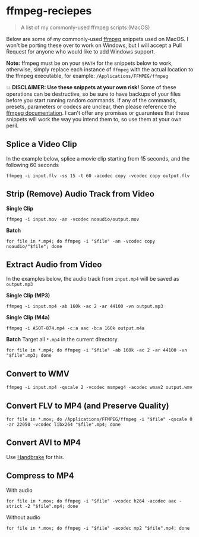 # ffmpeg-reciepes
> A list of my commonly-used ffmpeg scripts (MacOS)

Below are some of my commonly-used [ffmpeg](https://ffmpeg.org/) snippets used on MacOS. I won't be porting these over to work on Windows, but I will accept a Pull Request for anyone who would like to add Windows support.

**Note:** ffmpeg must be on your `$PATH` for the snippets below to work, otherwise, simply replace each instance of `ffmpeg` with the actual location to the ffmpeg executable, for example: `/Applications/FFMPEG/ffmpeg`

:boom: **DISCLAIMER: Use these snippets at your own risk!** Some of these operations can be destructive, so be sure to have backups of your files before you start running random commands. If any of the commands, presets, parameters or codecs are unclear, then please reference the [ffmpeg documentation](https://ffmpeg.org/documentation.html). I can't offer any promises or guaruntees that these snippets will work the way you intend them to, so use them at your own peril.

## Splice a Video Clip

In the example below, splice a movie clip starting from 15 seconds, and the following 60 seconds
```
ffmpeg -i input.flv -ss 15 -t 60 -acodec copy -vcodec copy output.flv
```

## Strip (Remove) Audio Track from Video

**Single Clip**
```
ffmpeg -i input.mov -an -vcodec noaudio/output.mov
```

**Batch**
```
for file in *.mp4; do ffmpeg -i "$file" -an -vcodec copy noaudio/"$file"; done
```

## Extract Audio from Video

In the examples below, the audio track from `input.mp4` will be saved as `output.mp3`

**Single Clip (MP3)**
```
ffmpeg -i input.mp4 -ab 160k -ac 2 -ar 44100 -vn output.mp3
```

**Single Clip (M4a)**
```
ffmpeg -i ASOT-874.mp4 -c:a aac -b:a 160k output.m4a
```

**Batch**
Target all `*.mp4` in the current directory
```
for file in *.mp4; do ffmpeg -i "$file" -ab 160k -ac 2 -ar 44100 -vn "$file".mp3; done
```

## Convert to WMV
```
ffmpeg -i input.mp4 -qscale 2 -vcodec msmpeg4 -acodec wmav2 output.wmv
```

## Convert FLV to MP4 (and Preserve Quality)
```
for file in *.mov; do /Applications/FFMPEG/ffmpeg -i "$file" -qscale 0 -ar 22050 -vcodec libx264 "$file".mp4; done
```

## Convert AVI to MP4

Use [Handbrake](https://handbrake.fr/) for this.

## Compress to MP4

With audio
```
for file in *.mov; do ffmpeg -i "$file" -vcodec h264 -acodec aac -strict -2 "$file".mp4; done
```
Without audio
```
for file in *.mov; do ffmpeg -i "$file" -acodec mp2 "$file".mp4; done
```

